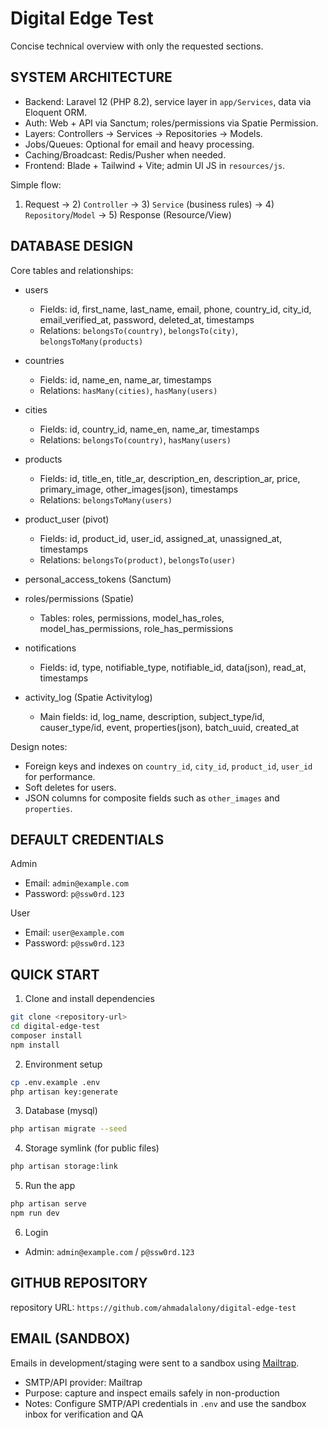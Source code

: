 # Digital Edge Test

Concise technical overview with only the requested sections.

## SYSTEM ARCHITECTURE

- Backend: Laravel 12 (PHP 8.2), service layer in `app/Services`, data via Eloquent ORM.
- Auth: Web + API via Sanctum; roles/permissions via Spatie Permission.
- Layers: Controllers → Services → Repositories → Models.
- Jobs/Queues: Optional for email and heavy processing.
- Caching/Broadcast: Redis/Pusher when needed.
- Frontend: Blade + Tailwind + Vite; admin UI JS in `resources/js`.

Simple flow:
1) Request → 2) `Controller` → 3) `Service` (business rules) → 4) `Repository`/`Model` → 5) Response (Resource/View)


## DATABASE DESIGN

Core tables and relationships:

- users
  - Fields: id, first_name, last_name, email, phone, country_id, city_id, email_verified_at, password, deleted_at, timestamps
  - Relations: `belongsTo(country)`, `belongsTo(city)`, `belongsToMany(products)`

- countries
  - Fields: id, name_en, name_ar, timestamps
  - Relations: `hasMany(cities)`, `hasMany(users)`

- cities
  - Fields: id, country_id, name_en, name_ar, timestamps
  - Relations: `belongsTo(country)`, `hasMany(users)`

- products
  - Fields: id, title_en, title_ar, description_en, description_ar, price, primary_image, other_images(json), timestamps
  - Relations: `belongsToMany(users)`

- product_user (pivot)
  - Fields: id, product_id, user_id, assigned_at, unassigned_at, timestamps
  - Relations: `belongsTo(product)`, `belongsTo(user)`

- personal_access_tokens (Sanctum)

- roles/permissions (Spatie)
  - Tables: roles, permissions, model_has_roles, model_has_permissions, role_has_permissions

- notifications
  - Fields: id, type, notifiable_type, notifiable_id, data(json), read_at, timestamps

- activity_log (Spatie Activitylog)
  - Main fields: id, log_name, description, subject_type/id, causer_type/id, event, properties(json), batch_uuid, created_at

Design notes:
- Foreign keys and indexes on `country_id`, `city_id`, `product_id`, `user_id` for performance.
- Soft deletes for users.
- JSON columns for composite fields such as `other_images` and `properties`.

## DEFAULT CREDENTIALS

Admin
- Email: `admin@example.com`
- Password: `p@ssw0rd.123`

User
- Email: `user@example.com`
- Password: `p@ssw0rd.123`

## QUICK START

1. Clone and install dependencies
```bash
git clone <repository-url>
cd digital-edge-test
composer install
npm install
```

2. Environment setup
```bash
cp .env.example .env
php artisan key:generate
```

3. Database (mysql)
```bash
php artisan migrate --seed
```

4. Storage symlink (for public files)
```bash
php artisan storage:link
```

5. Run the app
```bash
php artisan serve
npm run dev
```

6. Login
- Admin: `admin@example.com` / `p@ssw0rd.123`

## GITHUB REPOSITORY

 repository URL:
`https://github.com/ahmadalalony/digital-edge-test`

## EMAIL (SANDBOX)

Emails in development/staging were sent to a sandbox using [Mailtrap](https://mailtrap.io).

- SMTP/API provider: Mailtrap
- Purpose: capture and inspect emails safely in non-production
- Notes: Configure SMTP/API credentials in `.env` and use the sandbox inbox for verification and QA